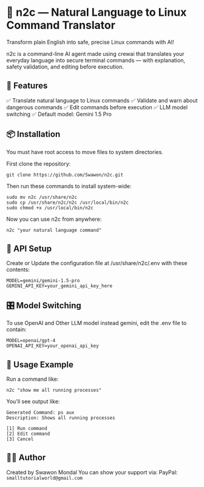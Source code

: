 # 🧠 n2c — Natural Language to Linux Command Translator
Transform plain English into safe, precise Linux commands with AI!

n2c is a command-line AI agent made using crewai that translates your everyday language into secure terminal commands — with explanation, safety validation, and editing before execution.

## 🚀 Features
✅ Translate natural language to Linux commands
✅ Validate and warn about dangerous commands
✅ Edit commands before execution
✅ LLM model switching
✅ Default model: Gemini 1.5 Pro

## 📦 Installation
You must have root access to move files to system directories.

First clone the repository:
```
git clone https://github.com/Swawon/n2c.git
```
Then run these commands to install system-wide:
```
sudo mv n2c /usr/share/n2c
sudo cp /usr/share/n2c/n2c /usr/local/bin/n2c
sudo chmod +x /usr/local/bin/n2c
```
Now you can use n2c from anywhere:
```
n2c "your natural language command"
```
## 🔐 API Setup
Create or Update the configuration file at /usr/share/n2c/.env with these contents:
```
MODEL=gemini/gemini-1.5-pro
GEMINI_API_KEY=your_gemini_api_key_here
```
## 🎛️ Model Switching
To use OpenAI and Other LLM model instead gemini, edit the .env file to contain:
```
MODEL=openai/gpt-4
OPENAI_API_KEY=your_openai_api_key
```
## 🧠 Usage Example
Run a command like:
```
n2c "show me all running processes"
```
You'll see output like:
```
Generated Command: ps aux
Description: Shows all running processes

[1] Run command
[2] Edit command
[3] Cancel
```
## 👨‍💻 Author
Created by Swawon Mondal
You can show your support via:
PayPal: ```smalltutorialworld@gmail.com```
